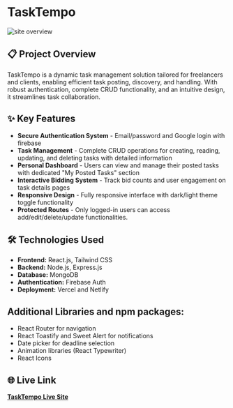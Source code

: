 # TaskTempo

![site overview](https://i.postimg.cc/mkmNmTwW/localhost-5173.png)

## 📋 Project Overview

TaskTempo is a dynamic task management solution tailored for freelancers and clients, enabling efficient task posting, discovery, and handling. With robust authentication, complete CRUD functionality, and an intuitive design, it streamlines task collaboration.

## ✨ Key Features

- **Secure Authentication System** - Email/password and Google login with firebase
- **Task Management** - Complete CRUD operations for creating, reading, updating, and deleting tasks with detailed information
- **Personal Dashboard** - Users can view and manage their posted tasks with dedicated "My Posted Tasks" section
- **Interactive Bidding System** - Track bid counts and user engagement on task details pages
- **Responsive Design** - Fully responsive interface with dark/light theme toggle functionality
- **Protected Routes** - Only logged-in users can access add/edit/delete/update functionalities.

## 🛠️ Technologies Used

- **Frontend:** React.js, Tailwind CSS
- **Backend:** Node.js, Express.js
- **Database:** MongoDB
- **Authentication:** Firebase Auth
- **Deployment:** Vercel and Netlify

## Additional Libraries and npm packages:

- React Router for navigation
- React Toastify and Sweet Alert for notifications
- Date picker for deadline selection
- Animation libraries (React Typewriter)
- React Icons

## 🌐 Live Link

**[TaskTempo Live Site](https://task-tempo.netlify.app/)**
